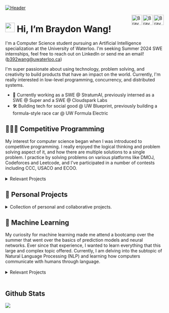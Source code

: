 [![Header](header.gif "Header")](https://braydonwang.github.io)

<a href="https://discord.com/users/255388221943447552">
  <img align="right" alt="Braydon's Discord" width="32px" src="https://raw.githubusercontent.com/braydonwang/braydonwang/main/discord.svg" />
</a>
<a href="https://www.linkedin.com/in/braydonwang/">
  <img align="right" alt="Braydon's LinkedIn" width="32px" src="https://raw.githubusercontent.com/braydonwang/braydonwang/main/linkedin.svg" />
</a>
<a href="mailto: b392wang@uwaterloo.ca">
  <img align="right" alt="Braydon's Email" width="32px" src="https://raw.githubusercontent.com/braydonwang/braydonwang/main/mail.png" />
</a>

<img src="https://raw.githubusercontent.com/braydonwang/braydonwang/main/wave.gif" height="30px"> Hi, I’m Braydon Wang!
===============	
  
I'm a Computer Science student pursuing an Artificial Intelligence specialization at the University of Waterloo. I'm seeking Summer 2024 SWE internships, feel free to reach out on LinkedIn or send me an email! (b392wang@uwaterloo.ca)

I'm super passionate about using technology, problem solving, and creativity to build products that have an impact on the world. Currently, I'm really interested in low-level programming, concurrency, and distributed systems.
- 👔 Currently working as a SWE @ StratumAI, previously interned as a SWE @ Super and a SWE @ Cloudspark Labs
- 🛠 Building tech for social good @ UW Blueprint, previously building a formula-style race car @ UW Formula Electric

## 🧑🏻‍💻 Competitive Programming

  <summary> My interest for computer science began when I was introduced to competitive programming. I really enjoyed the logical thinking and problem solving aspect of it, and how there are multiple solutions to a single problem. I practice by solving problems on various platforms like DMOJ, Codeforces and Leetcode, and I've participated in a number of contests including CCC, USACO and ECOO. </summary>
<br />
<details>
  <summary> Relevant Projects </summary>
  
  <p>
    <a href="https://github.com/braydonwang/Competitive-Programming-Solutions">
      <img align="center" src="https://github-readme-stats-git-masterrstaa-rickstaa.vercel.app/api/pin/?username=braydonwang&repo=Competitive-Programming-Solutions&theme=gotham&show_owner=true"/>
    </a>
    <a href="https://github.com/braydonwang/Computer-Science-Club">
      <img align="center" src="https://github-readme-stats-git-masterrstaa-rickstaa.vercel.app/api/pin/?username=braydonwang&repo=Computer-Science-Club&theme=gotham&show_owner=true"/>
    </a>
  </p>
</details>

## 🧱 Personal Projects

<details>
  <summary> Collection of personal and collaborative projects. </summary>
  
  <br />
  <p>
    <a href="https://github.com/braydonwang/Hidden-Gems">
      <img align="center" src="https://github-readme-stats-git-masterrstaa-rickstaa.vercel.app/api/pin/?username=braydonwang&repo=Hidden-Gems&theme=gotham&show_owner=true"/>
    </a>
    <a href="https://github.com/braydonwang/Activio-App">
      <img align="center" src="https://github-readme-stats-git-masterrstaa-rickstaa.vercel.app/api/pin/?username=braydonwang&repo=Activio-App&theme=gotham&show_owner=true"/>
    </a>
  </p>
</details>

## 🤖 Machine Learning

  <summary> My curiosity for machine learning made me attend a bootcamp over the summer that went over the basics of prediction models and neural networks. Ever since that experience, I wanted to learn everything that this large and complex topic offered. Currently, I am delving into the subtopic of Natural Language Processing (NLP) and learning how computers communicate with humans through language. </summary>

  <br />
  <details>
  <summary>Relevant Projects</summary>
    
  <br />
  <p>
    <a href="https://github.com/braydonwang/Malaria-Cell-Detection-Model">
      <img align="left" src="https://github-readme-stats-git-masterrstaa-rickstaa.vercel.app/api/pin/?username=braydonwang&repo=Malaria-Cell-Detection-Model&theme=gotham&show_owner=true"/>
    </a>
    <a href="https://github.com/braydonwang/MachineLearningBootcamp2021">
      <img align="left" src="https://github-readme-stats-git-masterrstaa-rickstaa.vercel.app/api/pin/?username=braydonwang&repo=MachineLearningBootcamp2021&theme=gotham&show_owner=true"/>
    </a>
  </p>
</details>
<br />

## Github Stats

<a href="https://github.com/braydonwang/braydonwang">
  <img align="center" src="https://github-readme-stats-git-masterrstaa-rickstaa.vercel.app/api/top-langs/?username=braydonwang&langs_count=8&tex&title_color=ffffff&text_color=c9cacc&icon_color=2bbc8a&bg_color=1d1f21&layout=compact" />
</a>
